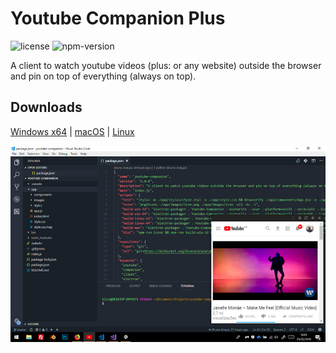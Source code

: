 # Youtube Companion Plus

![license][license-badge]
![npm-version][npm-version]

A client to watch youtube videos (plus: or any website) outside the browser and pin on top of everything (always on top).

## Downloads

[Windows x64][win-download] | [macOS][mac-download] | [Linux][linux-download]

![Screenshot][screenshot]

[screenshot]: public/images/screenshot.jpg
[license-badge]: https://img.shields.io/github/license/brunurd/youtube-companion-plus
[npm-version]: https://img.shields.io/github/package-json/v/brunurd/youtube-companion-plus
[linux-download]: https://github.com/brunurd/youtube-companion-plus/releases/download/v1.4.0/Youtube.Companion.Plus-1.4.0.AppImage
[mac-download]: https://github.com/brunurd/youtube-companion-plus/releases/download/v1.4.0/Youtube.Companion.Plus-1.4.0.dmg
[win-download]: https://github.com/brunurd/youtube-companion-plus/releases/download/v1.4.0/Youtube.Companion.Plus.1.4.0.exe
